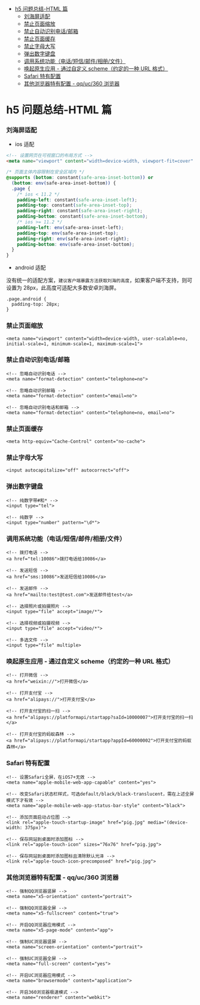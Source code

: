 
- [h5 问题总结-HTML 篇](#h5-问题总结-html-篇)
    - [刘海屏适配](#刘海屏适配)
    - [禁止页面缩放](#禁止页面缩放)
    - [禁止自动识别电话/邮箱](#禁止自动识别电话邮箱)
    - [禁止页面缓存](#禁止页面缓存)
    - [禁止字母大写](#禁止字母大写)
    - [弹出数字键盘](#弹出数字键盘)
    - [调用系统功能（电话/短信/邮件/相册/文件）](#调用系统功能电话短信邮件相册文件)
    - [唤起原生应用 - 通过自定义 scheme（约定的一种 URL 格式）](#唤起原生应用---通过自定义-scheme约定的一种-url-格式)
    - [Safari 特有配置](#safari-特有配置)
    - [其他浏览器特有配置 - qq/uc/360 浏览器](#其他浏览器特有配置---qquc360-浏览器)

# h5 问题总结-HTML 篇

### 刘海屏适配

- ios 适配

```html
<!-- 设置网页在可视窗口的布局方式 -->
<meta name="viewport" content="width=device-width, viewport-fit=cover" />
```

```css
/* 页面主体内容限制在安全区域内 */
@supports (bottom: constant(safe-area-inset-bottom)) or
  (bottom: env(safe-area-inset-bottom)) {
  .page {
    /* ios < 11.2 */
    padding-left: constant(safe-area-inset-left);
    padding-top: constant(safe-area-inset-top);
    padding-right: constant(safe-area-inset-right);
    padding-bottom: constant(safe-area-inset-bottom);
    /* ios >= 11.2 */
    padding-left: env(safe-area-inset-left);
    padding-top: env(safe-area-inset-top);
    padding-right: env(safe-area-inset-right);
    padding-bottom: env(safe-area-inset-bottom);
  }
}
```

- android 适配

没有统一的适配方案，`建议客户端暴露方法获取刘海的高度`，如果客户端不支持，则可设置为 28px，此高度可适配大多数安卓刘海屏。

```
.page.android {
  padding-top: 28px;
}

```

### 禁止页面缩放

```
<meta name="viewport" content="width=device-width, user-scalable=no, initial-scale=1, minimum-scale=1, maximum-scale=1">

```

### 禁止自动识别电话/邮箱

```
<!-- 忽略自动识别电话 -->
<meta name="format-detection" content="telephone=no">

<!-- 忽略自动识别邮箱 -->
<meta name="format-detection" content="email=no">

<!-- 忽略自动识别电话和邮箱 -->
<meta name="format-detection" content="telephone=no, email=no">

```

### 禁止页面缓存

```
<meta http-equiv="Cache-Control" content="no-cache">

```

### 禁止字母大写

```
<input autocapitalize="off" autocorrect="off">

```

### 弹出数字键盘

```
<!-- 纯数字带#和* -->
<input type="tel">

<!-- 纯数字 -->
<input type="number" pattern="\d*">
```

### 调用系统功能（电话/短信/邮件/相册/文件）

```
<!-- 拨打电话 -->
<a href="tel:10086">拨打电话给10086</a>

<!-- 发送短信 -->
<a href="sms:10086">发送短信给10086</a>

<!-- 发送邮件 -->
<a href="mailto:test@test.com">发送邮件给test</a>

<!-- 选择照片或拍摄照片 -->
<input type="file" accept="image/*">

<!-- 选择视频或拍摄视频 -->
<input type="file" accept="video/*">

<!-- 多选文件 -->
<input type="file" multiple>

```

### 唤起原生应用 - 通过自定义 scheme（约定的一种 URL 格式）

```
<!-- 打开微信 -->
<a href="weixin://">打开微信</a>

<!-- 打开支付宝 -->
<a href="alipays://">打开支付宝</a>

<!-- 打开支付宝的扫一扫 -->
<a href="alipays://platformapi/startapp?saId=10000007">打开支付宝的扫一扫</a>

<!-- 打开支付宝的蚂蚁森林 -->
<a href="alipays://platformapi/startapp?appId=60000002">打开支付宝的蚂蚁森林</a>

```

### Safari 特有配置

```
<!-- 设置Safari全屏，在iOS7+无效 -->
<meta name="apple-mobile-web-app-capable" content="yes">

<!-- 改变Safari状态栏样式，可选default/black/black-translucent，需在上述全屏模式下才有效 -->
<meta name="apple-mobile-web-app-status-bar-style" content="black">

<!-- 添加页面启动占位图 -->
<link rel="apple-touch-startup-image" href="pig.jpg" media="(device-width: 375px)">

<!-- 保存网站到桌面时添加图标 -->
<link rel="apple-touch-icon" sizes="76x76" href="pig.jpg">

<!-- 保存网站到桌面时添加图标且清除默认光泽 -->
<link rel="apple-touch-icon-precomposed" href="pig.jpg">

```

### 其他浏览器特有配置 - qq/uc/360 浏览器

```
<!-- 强制QQ浏览器竖屏 -->
<meta name="x5-orientation" content="portrait">

<!-- 强制QQ浏览器全屏 -->
<meta name="x5-fullscreen" content="true">

<!-- 开启QQ浏览器应用模式 -->
<meta name="x5-page-mode" content="app">

<!-- 强制UC浏览器竖屏 -->
<meta name="screen-orientation" content="portrait">

<!-- 强制UC浏览器全屏 -->
<meta name="full-screen" content="yes">

<!-- 开启UC浏览器应用模式 -->
<meta name="browsermode" content="application">

<!-- 开启360浏览器极速模式 -->
<meta name="renderer" content="webkit">

```